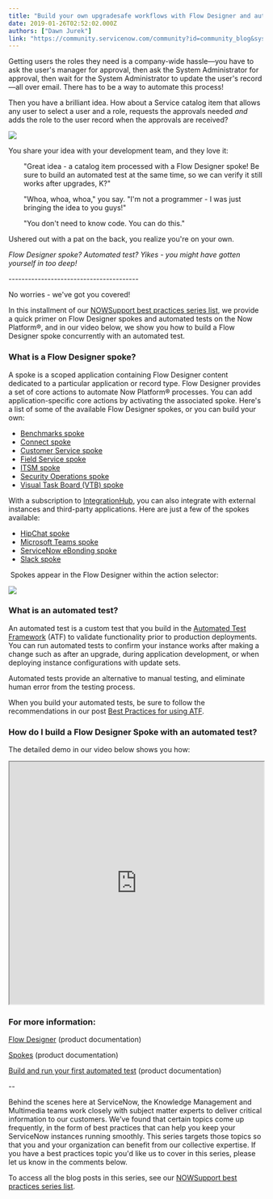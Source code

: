 ```yaml
---
title: "Build your own upgradesafe workflows with Flow Designer and automated tests"
date: 2019-01-26T02:52:02.000Z
authors: ["Dawn Jurek"]
link: "https://community.servicenow.com/community?id=community_blog&sys_id=7b3af354db93ab80afc902d5ca9619bc"
---
```

<p>Getting users the roles they need is a company-wide hassle<span class="ng-binding">—y</span>ou have to ask the user&#39;s manager for approval, then ask the System Administrator for approval, then wait for the System Administrator to update the user&#39;s record—all over email. There has to be a way to automate this process!</p>
<p>Then you have a brilliant idea. How about a Service catalog item that allows any user to select a user and a role, requests the approvals needed <em>and</em> adds the role to the user record when the approvals are received?</p>
<p><img style="max-width: 100%; max-height: 480px;" src="69444aa4db27a700107d5583ca961932.iix" /></p>
<p>You share your idea with your development team, and they love it:</p>
<p style="padding-left: 30px;">&#34;Great idea - a catalog item processed with a Flow Designer spoke! Be sure to build an automated test at the same time, so we can verify it still works after upgrades, K?&#34; </p>
<p style="padding-left: 30px;">&#34;Whoa, whoa, whoa,&#34; you say. &#34;I&#39;m not a programmer - I was just bringing the idea to you guys!&#34;</p>
<p style="padding-left: 30px;">&#34;You don&#39;t need to know code. You can do this.&#34; </p>
<p>Ushered out with a pat on the back, you realize you&#39;re on your own. </p>
<p><em>Flow Designer spoke? Automated test? Yikes - you might have gotten yourself in too deep! </em></p>
<p>----------------------------------------</p>
<p>No worries - we&#39;ve got you covered!</p>
<p>In this installment of our <a title="NOWSupport best practices series list" href="community?id&#61;community_blog&amp;sys_id&#61;6e7d6269dbd0dbc01dcaf3231f9619c0" target="_blank" rel="noopener noreferrer nofollow">NOWSupport best practices series list</a>, we provide a quick primer on Flow Designer spokes and automated tests on the Now Platform®, and in our video below, we show you how to build a Flow Designer spoke concurrently with an automated test.</p>
<h3>What is a Flow Designer spoke?</h3>
<p>A spoke is a scoped application containing <span class="ph">Flow Designer</span> content dedicated to a particular application or record type. <span class="ph">Flow Designer</span> provides a set of core actions to automate Now Platform® processes. You can add application-specific core actions by activating the associated spoke. Here&#39;s a list of some of the available Flow Designer spokes, or you can build your own:</p>
<ul><li><a title="Benchmarks spoke" href="https://docs.servicenow.com/bundle/madrid-servicenow-platform/page/administer/flow-designer/reference/benchmarks-actions.html" target="_blank" rel="noopener noreferrer nofollow">Benchmarks spoke</a></li><li><a title="Connect spoke" href="https://docs.servicenow.com/bundle/madrid-servicenow-platform/page/administer/flow-designer/reference/connect-spoke.html" target="_blank" rel="noopener noreferrer nofollow">Connect spoke</a></li><li><a title="Customer Service spoke" href="https://docs.servicenow.com/bundle/madrid-servicenow-platform/page/administer/flow-designer/reference/customer-service-actions.html" target="_blank" rel="noopener noreferrer nofollow">Customer Service spoke</a></li><li><a title="Field Service spoke" href="https://docs.servicenow.com/bundle/madrid-servicenow-platform/page/administer/flow-designer/reference/field-service-actions.html" target="_blank" rel="noopener noreferrer nofollow">Field Service spoke</a></li><li><a title="ITSM spoke" href="https://docs.servicenow.com/bundle/madrid-servicenow-platform/page/administer/flow-designer/reference/itsm-spoke.html" target="_blank" rel="noopener noreferrer nofollow">ITSM spoke</a></li><li><a title="Security Operations spoke" href="https://docs.servicenow.com/bundle/madrid-servicenow-platform/page/administer/integrationhub/reference/secops-spoke.html" target="_blank" rel="noopener noreferrer nofollow">Security Operations spoke</a></li><li><a title="Visual Task Board (VTB) spoke" href="https://docs.servicenow.com/bundle/madrid-servicenow-platform/page/administer/flow-designer/reference/vtb-actions.html" target="_blank" rel="noopener noreferrer nofollow">Visual Task Board (VTB) spoke</a></li></ul>
<p>With a subscription to <a title="Integration Hub" href="https://docs.servicenow.com/bundle/madrid-servicenow-platform/page/administer/integrationhub/concept/integrationhub.html" target="_blank" rel="noopener noreferrer nofollow">IntegrationHub</a>, you can also integrate with external instances and third-party applications. Here are just a few of the spokes available:</p>
<ul><li><a title="HipChat spoke" href="https://docs.servicenow.com/bundle/madrid-servicenow-platform/page/administer/integrationhub/reference/hipchat-spoke.html" target="_blank" rel="noopener noreferrer nofollow">HipChat spoke</a></li><li><a title="Microsoft Teams spoke" href="https://docs.servicenow.com/bundle/madrid-servicenow-platform/page/administer/integrationhub/reference/microsoft-teams-spoke.html" target="_blank" rel="noopener noreferrer nofollow">Microsoft Teams spoke</a></li><li><a title="ServiceNow eBonding spoke" href="https://docs.servicenow.com/bundle/madrid-servicenow-platform/page/administer/integrationhub/reference/ebonding-example.html" target="_blank" rel="noopener noreferrer nofollow">ServiceNow eBonding spoke</a></li><li><a title="Slack spoke" href="https://docs.servicenow.com/bundle/madrid-servicenow-platform/page/administer/integrationhub/concept/slack-spoke.html" target="_blank" rel="noopener noreferrer nofollow">Slack spoke</a></li></ul>
<p> Spokes appear in the Flow Designer within the action selector:</p>
<p><img style="max-width: 100%; max-height: 480px;" src="4d76d1d8db2b6f401089e15b8a9619c9.iix" /></p>
<h3>What is an automated test?</h3>
<p>An automated test is a custom test that you build in the <a title="Automated Test Framework" href="https://docs.servicenow.com/bundle/madrid-application-development/page/administer/auto-test-framework/concept/automated-test-framework.html" target="_blank" rel="noopener noreferrer nofollow">Automated Test Framework</a> (ATF) to validate functionality prior to production deployments. You can run automated tests to confirm your instance works after making a change such as after an upgrade, during application development, or when deploying instance configurations with update sets. </p>
<p>Automated tests provide an alternative to manual testing, and eliminate human error from the testing process.</p>
<p>When you build your automated tests, be sure to follow the recommendations in our post <a title="Best Practices for using ATF" href="community?id&#61;community_blog&amp;sys_id&#61;1a4e66addbd0dbc01dcaf3231f96192f" target="_blank" rel="noopener noreferrer nofollow">Best Practices for using ATF</a>.</p>
<h3>How do I build a Flow Designer Spoke with an automated test?</h3>
<p>The detailed demo in our video below shows you how:</p>
<p><iframe id="video_tinymce" style="width: 100%; height: 480px;" src="https://www.youtube.com/embed/6wMFZAKNU9A"></iframe></p>
<h3>For more information:</h3>
<p><a title="Flow Designer" href="https://docs.servicenow.com/bundle/madrid-servicenow-platform/page/administer/flow-designer/concept/flow-designer.html" target="_blank" rel="noopener noreferrer nofollow">Flow Designer</a> (product documentation) </p>
<p><a title="Spokes" href="https://docs.servicenow.com/bundle/madrid-servicenow-platform/page/administer/flow-designer/concept/spokes.html" target="_blank" rel="noopener noreferrer nofollow">Spokes</a> (product documentation) </p>
<p><a title="Build and run your first automated test" href="https://docs.servicenow.com/bundle/madrid-application-development/page/administer/auto-test-framework/task/atf-tut-build-first.html" target="_blank" rel="noopener noreferrer nofollow">Build and run your first automated test</a> (product documentation)  </p>
<p>--</p>
<p>Behind the scenes here at ServiceNow, the Knowledge Management and Multimedia teams work closely with subject matter experts to deliver critical information to our customers. We’ve found that certain topics come up frequently, in the form of best practices that can help you keep your ServiceNow instances running smoothly. This series targets those topics so that you and your organization can benefit from our collective expertise. If you have a best practices topic you&#39;d like us to cover in this series, please let us know in the comments below.</p>
<p>To access all the blog posts in this series, see our <a title="NOWSupport best practices series list" href="community?id&#61;community_blog&amp;sys_id&#61;6e7d6269dbd0dbc01dcaf3231f9619c0" target="_blank" rel="noopener noreferrer nofollow">NOWSupport best practices series list</a>.</p>
<p> </p>
